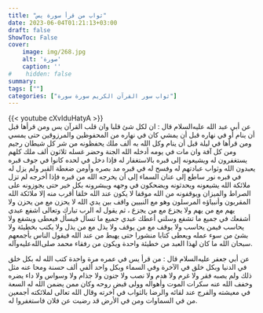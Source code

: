 ```yaml
---
title: "ثواب من قرأ سورة يس"
date: 2023-06-04T01:21:13+03:00
draft: false
ShowToc: False
cover:
    image: img/268.jpg
    alt: 'صورة'
    caption: ''
#    hidden: false
summary: 
tags: [""]
categories: ["ثواب سور القرآن الكريم سورة سورة"]
---
```

{{< youtube cXvIduHatyA >}} 
<br>
عن أبي عبد الله عليه‌السلام قال : ان لكل شئ قلبا وان قلب القرآن يس ومن
قرأها قبل أن ينام أو في نهاره قبل أن يمشي كان في نهاره من المحفوظين
والمرزوقين حتى يمسي ومن قرأها في ليلة قبل أن ينام وكل الله به ألف
ملك يحفظونه من شر كل شيطان رجيم ومن كل آفة وان مات في يومه
أدخله الله الجنة وحضر غسله ثلاثون ألف ملك كلهم يستغفرون له ويشيعونه
إلى قبره بالاستغفار له فإذا دخل في لحده كانوا في جوف قبره يعبدون الله
وثواب عبادتهم له وفسح له في قبره مد بصره وأومن ضغطة القبر
ولم يزل له في قبره نور ساطع إلى عنان السماء إلى أن يخرجه الله من
قبره فإذا أخرجه لم تزل ملائكة الله يشيعونه ويحدثونه ويضحكون في
وجهه ويبشرونه بكل خير حتى يجوزونه على الصراط والميزان ويوقفونه من
الله موقفا لا يكون عند الله خلقا أقرب منه إلا ملائكة الله المقربون وأنبياؤه
المرسلون وهو مع النبيين واقف بين يدي الله لا يحزن مع من يحزن ولا
يهم مع من يهم ولا يجزع مع من يجزع ، ثم يقول له الرب تبارك
وتعالى اشفع عبدي أشفعك في جميع ما تشفع وسلني أعطك عبدي جميع
ما تسأل فيسأل فيعطى ويشفع ولا يحاسب فيمن يحاسب ولا يوقف مع من
يوقف ولا يذل مع من يذل ولا يكتب بخطيئة ولا بشئ من سوء عمله
ويعطى كتابا منشورا حتى يهبط من عند الله فيقول الناس بأجمعهم سبحان
الله ما كان لهذا العبد من خطيئة واحدة ويكون من رفقاء محمد صلى‌الله‌عليه‌وآله.

عن أبي جعفر عليه‌السلام قال : من قرأ يس في عمره
مرة واحدة كتب الله له بكل خلق في الدنيا وبكل خلق في الآخرة وفي
السماء وبكل واحد ألفي ألف حسنة ومحا عنه مثل ذلك ولم يصبه فقر
ولا غرم ولا هدم ولا نصب ولا جنون ولا جذام ولا وسواس ولا داء يضره
وخفف الله عنه سكرات الموت وأهواله وولى قبض روحه وكان ممن يضمن
الله له السعة في معيشته والفرج عند لقائه والرضا بالثواب في آخرته
وقال الله تعالى لملائكته أجمعين من في السماوات ومن في الأرض قد رضيت
عن فلان فاستغفروا له.

